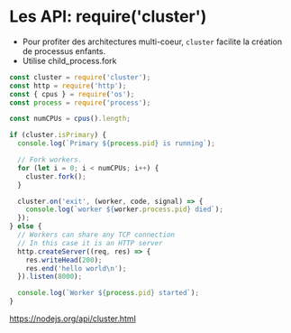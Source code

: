 <!-- .slide: class="with-code" -->
# Les API: require('cluster')

* Pour profiter des architectures multi-coeur, `cluster` facilite la création de processus enfants.
* Utilise child_process.fork

```javascript
const cluster = require('cluster');
const http = require('http');
const { cpus } = require('os');
const process = require('process');

const numCPUs = cpus().length;

if (cluster.isPrimary) {
  console.log(`Primary ${process.pid} is running`);

  // Fork workers.
  for (let i = 0; i < numCPUs; i++) {
    cluster.fork();
  }

  cluster.on('exit', (worker, code, signal) => {
    console.log(`worker ${worker.process.pid} died`);
  });
} else {
  // Workers can share any TCP connection
  // In this case it is an HTTP server
  http.createServer((req, res) => {
    res.writeHead(200);
    res.end('hello world\n');
  }).listen(8000);

  console.log(`Worker ${process.pid} started`);
}
```

https://nodejs.org/api/cluster.html
<!-- .element: class="credits" -->